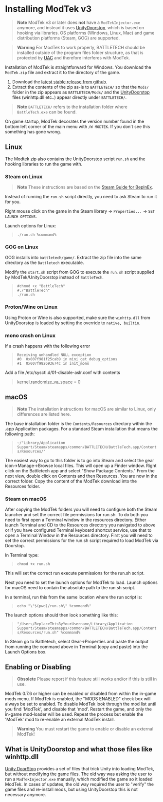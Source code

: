 
# Installing ModTek v3

> **Note**
> ModTek v3 or later does **not** have a `ModTekInjector.exe` anymore, and instead it uses 
> [UnityDoorstop](https://github.com/BattletechModders/UnityDoorstop), which is based on hooking via libraries.
> OS platforms (Windows, Linux, Mac) and game distribution platforms (Steam, GOG) are supported.

> **Warning**
> For ModTek to work properly, BATTLETECH should be installed outside of the program files folder structure,
> as that is protected by [UAC](https://en.wikipedia.org/wiki/User_Account_Control) and therefore interferes with ModTek.

Installation of ModTek is straightforward for Windows. You download the `ModTek.zip` file and extract it to the directory of the game.

1. Download the [latest stable release from github](https://github.com/BattletechModders/ModTek/releases).
1. Extract the contents of the zip as-is to `BATTLETECH/` so that the `Mods/` folder in the zip appears as `BATTLETECH/Mods/` and the [UnityDoorstop](https://github.com/NeighTools/UnityDoorstop) files (winhttp.dll etc..) appear directly under `BATTLETECH/`.

> **Note**
> `BATTLETECH/` refers to the installation folder where `BattleTech.exe` can be found.

On game startup, ModTek decorates the version number found in the bottom left corner of the main menu with `/W MODTEK`. If you don't see this something has gone wrong.

## Linux

The Modtek zip also contains the UnityDoorstop script `run.sh` and the hooking libraries to run the game with.

### Steam on Linux

> **Note**
> These instructions are based on the [Steam Guide for BepInEx](https://docs.bepinex.dev/master/articles/advanced/steam_interop.html).

Instead of running the `run.sh` script directly, you need to ask Steam to run it for you.

Right mouse click on the game in the Steam library -> `Properties...` -> `SET LAUNCH OPTIONS`.

Launch options for Linux:
> `./run.sh %command%`

### GOG on Linux

GOG installs into `battletech/game/`. Extract the zip file into the same directory as the `Battletech` executable.

Modify the `start.sh` script from GOG to execute the `run.sh` script supplied by ModTek/UnityDoorstop instead of `BattleTech`.

> ```
> #chmod +x "BattleTech"
> #./"BattleTech"
> ./run.sh
> ```

### Proton/Wine on Linux

Using Proton or Wine is also supported, make sure the `winhttp.dll` from UnityDoorstop is loaded by setting the override to `native, builtin`.

### mono crash on Linux

If a crash happens with the following error
> ```
> Receiving unhandled NULL exception
> #0  0x007f981f25cab9 in mini_get_debug_options
> #1  0x007f982693674c in init_mono
> ```

Add a file /etc/sysctl.d/01-disable-aslr.conf with contents
> kernel.randomize_va_space = 0

## macOS

> **Note**
> The installation instructions for macOS are similar to Linux, only differences are listed here.

The base installation folder is the `Contents/Resources` directory within the .app Application packages.
For a standard Steam installation that means the following path:
> `~/"Library/Application Support/Steam/steamapps/common/BATTLETECH/BattleTech.app/Contents/Resources/"`

The easiest way to go to this folder is to go into Steam and select the gear icon->Manage->Browse local files. This will open up a Finder window. Right click on the Battletech app and select "Show Package Contents." From the next view, double click on Contents and then Resources. You are now in the correct folder. Copy the content of the ModTek download into the Resources folder.

### Steam on macOS

After copying the ModTek folders you will need to configure both the Steam launcher and set the correct file permissions for run.sh. To do both you need to first open a Terminal window in the resources directory. Either launch Terminal and CD to the Resources directory you navigated to above or if you have configured Terminal keyboard shortcut service, use that to open a Terminal Window in the Resources directory. First you will need to set the correct permissions for the run.sh script required to load ModTek via Doorstop. 

In Terminal type:
> `chmod +x run.sh`

This will set the correct run execute permissions for the run.sh script. 

Next you need to set the launch options for ModTek to load. Launch options for macOS need to contain the absolute path to the run.sh script.

In a terminal, run this from the same location where the run script is:
> `echo "\"$(pwd)/run.sh\" %command%"`

The launch options should then look something like this:
> `"/Users/ReplaceThisByYourUsername/Library/Application Support/Steam/steamapps/common/BATTLETECH/BattleTech.app/Contents/Resources/run.sh" %command%`

In Steam go to Battletech, select Gear->Properties and paste the output from running the command above in Terminal (copy and paste) into the Launch Options box. 

## Enabling or Disabling

> **Obsolete**
> Please report if this feature still works and/or if this is still in use.

ModTek 0.7.6 or higher can be enabled or disabled from within the in-game mods menu. If ModTek is enabled, the  "MODS ENABLED" check box will always be set to enabled. To disable ModTek look through the mod list until you find 'ModTek', and disable that 'mod'. Restart the game, and only the in-game mod-loader will be used. Repeat the process but enable the 'ModTek' mod to re-enable an external ModTek install.

> **Warning**
> You must restart the game to enable or disable an external ModTek!

## What is UnityDoorstop and what those files like winhttp.dll

[Unity DoorStop](https://github.com/NeighTools/UnityDoorstop) provides a set of files that trick Unity into loading ModTek, but without modifying the game files.
The old way was asking the user to run a `ModTekInjector.exe` manually, which modified the game so it loaded ModTek.
In cases of updates, the old way required the user to "verify" the game files and re-install mods, but using UnityDoorstop this is not necessary anymore.

